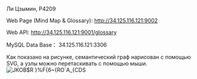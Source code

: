 Ли Цзымин, P4209

Web Page (Mind Map & Glossary): http://34.125.116.121:9002

Web API: http://34.125.116.121:9001/glossary

MySQL Data Base： 34.125.116.121:3306

Как показано на рисунке, семантический граф нарисован с помощью SVG, а узлы можно перетаскивать с помощью мыши.
![JKOB$R }%F{6~{RO`A_{CDS](https://github.com/pp7777myku/glossary/assets/62941440/c76954c9-83df-49fa-800a-31c5450556a0)


